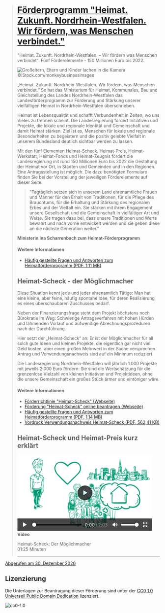 > # [Förderprogramm "Heimat. Zukunft. Nordrhein-Westfalen. Wir fördern, was Menschen verbindet."](https://www.mhkbg.nrw/themen/heimat/heimat-foerderprogramm)
> "Heimat. Zukunft. Nordrhein-Westfalen. – Wir fördern was Menschen verbindet“: Fünf Förderelemente - 150 Millionen Euro bis 2022.
> 
> ![Großeltern, Eltern und Kinder lachen in die Kamera](https://www.mhkbg.nrw/sites/default/files/styles/slider_main_16_9_960/public/Heimatfoerder_300.jpg?h=a076e54f&itok=hylERzwH)
> ©iStock.com/monkeybusinessimages
> 
> 
> 
> „Heimat. Zukunft. Nordrhein-Westfalen. Wir fördern, was Menschen verbindet.“ So hat das Ministerium für Heimat, Kommunales, Bau und Gleichstellung des Landes Nordrhein-Westfalen das Landesförderprogramm zur Förderung und Stärkung unserer vielfältigen Heimat in Nordrhein-Westfalen überschrieben.
> 
> Heimat ist Lebensqualität und schafft Verbundenheit in Zeiten, wo uns Vieles zu trennen scheint. Die Landesregierung fördert Initiativen und Projekte, die lokale und regionale Identität und Gemeinschaft und damit Heimat stärken. Ziel ist es, Menschen für lokale und regionale Besonderheiten zu begeistern und die positiv gelebte Vielfalt in unserem Bundesland deutlich sichtbar werden zu lassen.
> 
> Mit den fünf Elementen Heimat-Scheck, Heimat-Preis, Heimat-Werkstatt, Heimat-Fonds und Heimat-Zeugnis fördert die Landesregierung mit rund 150 Millionen Euro bis 2022 die Gestaltung der Heimat vor Ort, in Städten und Gemeinden und in den Regionen. Eine Antragsstellung ist möglich. Die dazu benötigten Formulare finden Sie bei der Vorstellung der jeweiligen Förderelemente auf dieser Seite.
> 
> > "Tagtäglich setzen sich in unserem Land ehrenamtliche Frauen und Männer für den Erhalt von Traditionen, für die Pflege des Brauchtums, für die Erhaltung und Stärkung des regionalen Erbes und der Vielfalt ein. Sie stärken mit ihrem Engagement unsere Gesellschaft und die Gemeinschaft in vielfältiger Art und Weise. Sie tragen dazu bei, dass unsere Traditionen und Werte bewahrt und nach vorne entwickelt werden und sie geben diese an die nächste Generation weiter."
> 
> **Ministerin Ina Scharrenbach zum Heimat-Förderprogramm**
> 
> #### Weitere Informationen
> - [Häufig gestellte Fragen und Antworten zum Heimatförderprogramm (PDF, 1,11 MB)](https://www.mhkbg.nrw/sites/default/files/media/document/file/FAQ%20Heimat%2011.09.2020_0.pdf)
> 
> ## Heimat-Scheck - der Möglichmacher
> 
> Diese Situation kennt jede und jeder ehrenamtlich Tätige: Man hat eine kleine, aber feine, häufig spontane Idee, für deren Realisierung es eines überschaubaren Zuschusses bedarf.
> 
> Neben der Finanzierungsfrage steht dem Projekt höchstens noch Bürokratie im Weg: Schwierige Antragsverfahren mit hohen Hürden und lähmenden Vorlauf und aufwendige Abrechnungsprozeduren nach der Durchführung.
> 
> Hier setzt der „Heimat-Scheck“ an: Er ist der Möglichmacher für all solch gute Ideen und kleinen Projekte, die eigentlich gar nicht viel Geld kosten, aber einen großen Mehrwert in der Sache versprechen. Antrag und Verwendungsnachweis sind auf ein Minimum reduziert.
> 
> Die Landesregierung Nordrhein-Westfalen will jährlich 1.000 Projekte mit jeweils 2.000 Euro fördern: Sie sind die Wertschätzung für die grenzenlose Vielzahl von kleinen Initiativen und Projektideen, ohne die unsere Gemeinschaft ein großes Stück ärmer und eintöniger wäre.
> 
> #### Weitere Informationen
> - [Förderrichtlinie "Heimat-Scheck" (Webseite)](https://recht.nrw.de/lmi/owa/br_vbl_detail_text?anw_nr=7&vd_id=17195&ver=8&val=17195&sg=0&menu=1&vd_back=N)
> - [Förderung "Heimat-Scheck" online beantragen (Webseite)](https://www.heimatfoerderung.nrw/onlineantrag)
> - [Häufig gestellte Fragen und Antworten zum Heimatförderprogramm (PDF, 1,14 MB)](https://mhkbg.nrw/sites/default/files/media/document/file/FAQ%20Heimat%2011.09.2020_0.pdf)
> - [Vordruck Verwendungsnachweis Heimat-Scheck (PDF, 562,41 KB)](https://www.mhkbg.nrw/sites/default/files/media/document/file/Scheck-Verwendungsnachweis.pdf)
> 
> ## Heimat-Scheck und Heimat-Preis kurz erklärt
> 
> [![Video Heimat-Scheck: Der Möglichmacher 01:25 Minuten](images/mysimpleshow_Heimat-Scheck_final_0.png)](https://www.mhkbg.nrw/sites/default/files/media/video_upload/mysimpleshow_Heimat-Scheck_final_0.mp4)
> **Video**
> 
> Heimat-Scheck: Der Möglichmacher  
> 01:25 Minuten
> 
> ---

[Abgerufen am 30. Dezember 2020](https://www.mhkbg.nrw/themen/heimat/heimat-foerderprogramm 'Förderprogramm "Heimat. Zukunft. Nordrhein-Westfalen. Wir fördern, was Menschen verbindet."')

## Lizenzierung
Die Unterlagen zur Beantragung dieser Förderung sind unter der [CC0 1.0 Universell Public Domain Dedication](https://creativecommons.org/publicdomain/zero/1.0/) lizenziert.

![cc0-1.0](https://mirrors.creativecommons.org/presskit/buttons/88x31/svg/cc-zero.svg)